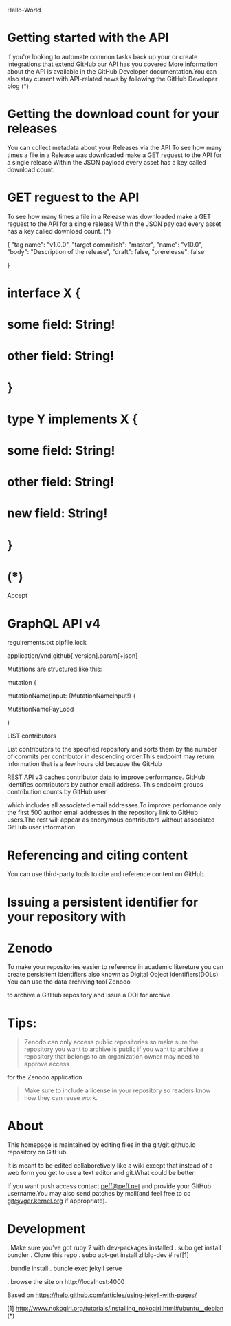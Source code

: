 Hello-World
# Getting started with the API
lf you're looking to automate common tasks back up your or create integrations that
extend GitHub our API has you covered
More information about the API is available in the GitHub Developer documentation.You
can also stay current with API-related news by following the GitHub Developer blog
(*)


# Getting the download count for your releases
You can collect metadata about your Releases via the API
To see how many times a file in a Release was downloaded make a GET reguest to the API
for a single release Within the JSON payload every asset has a key
called download count.

# GET reguest to the API

To see how many times a file in a Release was downloaded make a GET reguest to the API
for a single release Within the JSON payload every asset has a key called download count.
(*)

{
"tag name": "v1.0.0",
"target commitish": "master",
"name": "v10.0",
"body": "Description of the release",
"draft": false,
"prerelease": false

}


# interface X {
#   some field: String!
#   other field: String!
# }

# type Y implements X {
#   some field: String!
#   other field: String!
#   new field: String!
# }
# (*)

Accept
# GraphQL API v4

reguirements.txt
pipfile.lock

application/vnd.github[.version].param[+json]

Mutations are structured like this:

mutation {


mutationName(input: {MutationNameInput!} {


MutationNamePayLood


}

LIST contributors

List contributors to the specified repository and sorts them by the number of commits per contributor
in descending order.This endpoint may return information that is a few hours old because the GitHub

REST API v3 caches contributor data to improve performance.
GitHub identifies contributors by author email address. This endpoint groups contribution counts by GitHub user

which includes all associated email addresses.To improve perfomance only the first 500 author email addresses in
the repository link to GitHub users.The rest will appear as anonymous contributors without associated GitHub user information.

# Referencing and citing content
You can use third-party tools to cite and reference content on GitHub.

# lssuing a persistent identifier for your repository with
# Zenodo

To make your repositories easier to reference in academic litereture you can create persisitent
identifiers also known as Digital Object identifiers(DOLs) You can use the data archiving tool Zenodo

to archive a GitHub repository and issue a DOl for archive
# Tips:

>Zenodo can only access public repositories so make sure the repository you want to archive is public
>if you want to archive a repository that belongs to an organization owner may need to approve access

for the Zenodo application
>Make sure to include a license in your repository so readers know how they can reuse work.

# About

This homepage is maintained by editing files in the git/git.github.io repository on
GitHub.

It is meant to be edited collaboretively like a wiki except that instead of a web form you
get to use a text editor and git.What could be better.

If you want push access contact peff@peff.net and provide your GitHub username.You
may also send patches by mail(and feel free to cc git@vger.kernel.org if appropriate).

# Development

   . Make sure you've got ruby 2 with dev-packages installed
   . subo get install bundler
   . Clone this repo
   . subo apt-get install zliblg-dev # ref[1]
   
   
   . bundle install
   . bundle exec jekyll serve
   
   . browse the site on http://localhost:4000
   
 Based on https://help.github.com/articles/using-jekyll-with-pages/
 
 [1] http://www.nokogiri.org/tutorials/installing_nokogiri.html#ubuntu__debian
 (*)
 


